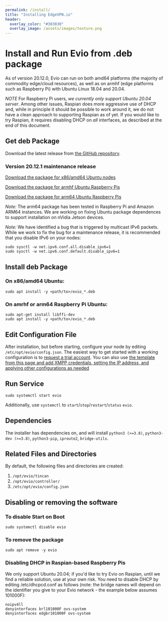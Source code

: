 ```yaml
---
permalink: /install/
title: "Installing EdgeVPN.io"
header:
  overlay_color: "#303030"
  overlay_image: /assets/images/texture.png
---
```


# Install and Run Evio from .deb package

As of version 20.12.0, Evio can run on both amd64 platforms (the majority of commodity edge/cloud resources), as well as on armhf (edge platforms such as Raspberry Pi) with Ubuntu Linux 18.04 and 20.04. 

*NOTE* For Raspberry Pi users, *we currently only support Ubuntu 20.04 server*. Among other issues, Raspian does more aggressive use of DHCP and, while in principle it should be possible to work around it, we do not have a clean approach to supporting Raspian as of yet. If you would like to try Raspian, it requires disabling DHCP on *all* interfaces, as described at the end of this document.

## Get deb Package
Download the latest release from [the GitHub repository](https://github.com/EdgeVPNio/evio/releases/).

### Version 20.12.1 maintenance release

[Download the package for x86/amd64 Ubuntu nodes](https://github.com/EdgeVPNio/evio/releases/download/v20.12.1/evio_20.12.1_amd64.deb)

[Download the package for armhf Ubuntu Raspberry Pis](https://github.com/EdgeVPNio/evio/releases/download/v20.12.1/evio_20.12.1_armhf.deb)

[Download the package for arm64 Ubuntu Raspberry Pis](https://github.com/EdgeVPNio/evio/releases/download/v20.12.1/evio_20.12.1_arm64.deb)

*Note:* The arm64 package has been tested in Raspberry Pi and Amazon ARM64 instances. We are working on fixing Ubuntu package dependences to support installation on nVidia Jetson devices.

*Note:* We have identified a bug that is triggered by multicast IPv6 packets. While we work to fix the bug for a maintenance release, it is recommended that you disable IPv6 on your nodes:

```
sudo sysctl -w net.ipv6.conf.all.disable_ipv6=1
sudo sysctl -w net.ipv6.conf.default.disable_ipv6=1
```

## Install deb Package

### On x86/amd64 Ubuntu:

```shell
sudo apt install -y <path/to>/evio_*.deb
```

### On amrhf or arm64 Raspberry Pi Ubuntu:

```shell
sudo apt-get install libffi-dev
sudo apt install -y <path/to>/evio_*.deb
```

## Edit Configuration File
After installation, but before starting, configure your node by editing `/etc/opt/evio/config.json`. The easiest way to get started with a working configuration is to [request a trial account](/trial). You can also use [the template from this page and add XMPP credentials, setting the IP address, and applying other configurations as needed](/configbasics) 

## Run Service
```shell
sudo systemctl start evio
``` 

Additionally, use `systemctl` to `start`/`stop`/`restart`/`status` `evio`.

## Dependencies
The installer has dependencies on, and will install `python3 (>=3.8)`, `python3-dev (>=3.8)`,  `python3-pip`, `iproute2`, `bridge-utils`.


## Related Files and Directories
By default, the following files and directories are created:
1. `/opt/evio/tincan`
2. `/opt/evio/controller/`
3. `/etc/opt/evio/config.json`

## Disabling or removing the software

### To disable Start on Boot
```shell
sudo systemctl disable evio
```

### To remove the package
```shell
sudo apt remove -y evio
```

### Disabling DHCP in Raspian-based Raspberry Pis

We only support Ubuntu 20.04; if you'd like to try Evio on Raspian, until we find a reliable solution, use at your own risk. You need to disable DHCP by editing /etc/dhcpcd.conf as follows (note: the bridge names will depend on the identifier you give to your Evio network - the example below assumes 101000F):

```
noipv4ll
denyinterfaces brl101000F ovs-system
denyinterfaces edgbr101000F ovs-system
```

